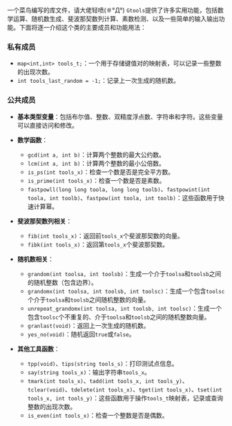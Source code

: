 一个菜鸟编写的库文件，请大佬轻喷(＃°Д°)
`Gtools`提供了许多实用功能，包括数学运算、随机数生成、斐波那契数列计算、素数检测、以及一些简单的输入输出功能。下面将逐一介绍这个类的主要成员和功能用法：

### 私有成员
- `map<int,int> tools_t;`：一个用于存储键值对的映射表，可以记录一些整数的出现次数。
- `int tools_last_random = -1;`：记录上一次生成的随机数。

### 公共成员
- **基本类型变量**：包括布尔值、整数、双精度浮点数、字符串和字符。这些变量可以直接访问和修改。
- **数学函数**：
  - `gcd(int a, int b)`：计算两个整数的最大公约数。
  - `lcm(int a, int b)`：计算两个整数的最小公倍数。
  - `is_ps(int tools_x)`：检查一个数是否是完全平方数。
  - `is_prime(int tools_x)`：检查一个数是否是素数。
  - `fastpowll(long long toola, long long toolb)`、`fastpowint(int toola, int toolb)`、`fastpow(int toola, int toolb)`：这些函数用于快速计算幂。

- **斐波那契数列相关**：
  - `fib(int tools_x)`：返回前`tools_x`个斐波那契数的向量。
  - `fibk(int tools_x)`：返回第`tools_x`个斐波那契数。

- **随机数相关**：
  - `grandom(int toolsa, int toolsb)`：生成一个介于`toolsa`和`toolsb`之间的随机整数（包含边界）。
  - `grandomx(int toolsa, int toolsb, int toolsc)`：生成一个包含`toolsc`个介于`toolsa`和`toolsb`之间随机整数的向量。
  - `unrepeat_grandomx(int toolsa, int toolsb, int toolsc)`：生成一个包含`toolsc`个不重复的、介于`toolsa`和`toolsb`之间的随机整数向量。
  - `granlast(void)`：返回上一次生成的随机数。
  - `yes_no(void)`：随机返回`true`或`false`。

- **其他工具函数**：
  - `tpp(void)`、`tips(string tools_s)`：打印测试点信息。
  - `say(string tools_x)`：输出字符串`tools_x`。
  - `tmark(int tools_x)`、`tadd(int tools_x, int tools_y)`、`tclear(void)`、`tdelete(int tools_x)`、`tget(int tools_x)`、`tset(int tools_x, int tools_y)`：这些函数用于操作`tools_t`映射表，记录或查询整数的出现次数。
  - `is_even(int tools_x)`：检查一个整数是否是偶数。

